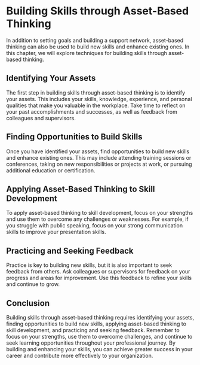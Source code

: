 Building Skills through Asset-Based Thinking
=============================================================================================================

In addition to setting goals and building a support network, asset-based thinking can also be used to build new skills and enhance existing ones. In this chapter, we will explore techniques for building skills through asset-based thinking.

Identifying Your Assets
-----------------------

The first step in building skills through asset-based thinking is to identify your assets. This includes your skills, knowledge, experience, and personal qualities that make you valuable in the workplace. Take time to reflect on your past accomplishments and successes, as well as feedback from colleagues and supervisors.

Finding Opportunities to Build Skills
-------------------------------------

Once you have identified your assets, find opportunities to build new skills and enhance existing ones. This may include attending training sessions or conferences, taking on new responsibilities or projects at work, or pursuing additional education or certification.

Applying Asset-Based Thinking to Skill Development
--------------------------------------------------

To apply asset-based thinking to skill development, focus on your strengths and use them to overcome any challenges or weaknesses. For example, if you struggle with public speaking, focus on your strong communication skills to improve your presentation skills.

Practicing and Seeking Feedback
-------------------------------

Practice is key to building new skills, but it is also important to seek feedback from others. Ask colleagues or supervisors for feedback on your progress and areas for improvement. Use this feedback to refine your skills and continue to grow.

Conclusion
----------

Building skills through asset-based thinking requires identifying your assets, finding opportunities to build new skills, applying asset-based thinking to skill development, and practicing and seeking feedback. Remember to focus on your strengths, use them to overcome challenges, and continue to seek learning opportunities throughout your professional journey. By building and enhancing your skills, you can achieve greater success in your career and contribute more effectively to your organization.
